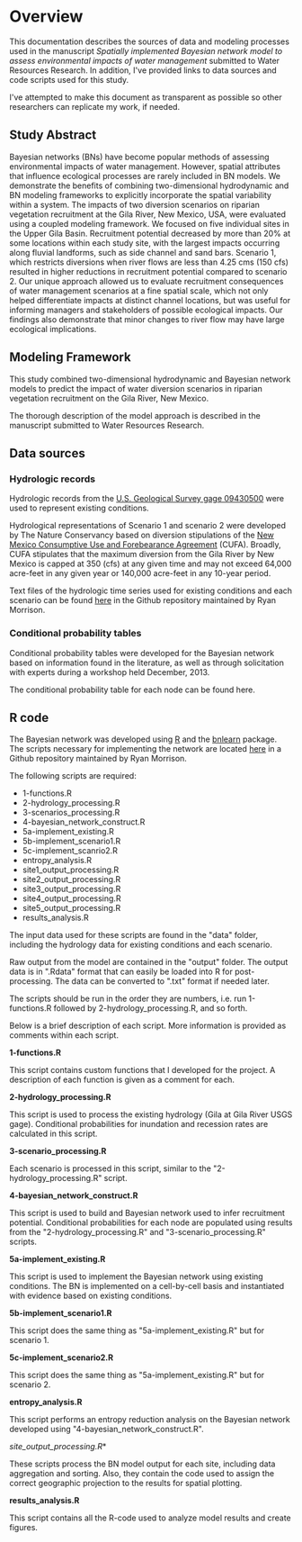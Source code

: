 # Overview #

This documentation describes the sources of data and modeling processes used in the manuscript *Spatially implemented Bayesian network model to assess environmental impacts of water management* submitted to Water Resources Research. In addition, I've provided links to data sources and code scripts used for this study.

I've attempted to make this document as transparent as possible so other researchers can replicate my work, if needed.

## Study Abstract ##

Bayesian networks (BNs) have become popular methods of assessing environmental impacts of water management. However, spatial attributes that influence ecological processes are rarely included in BN models. We demonstrate the benefits of combining two-dimensional hydrodynamic and BN modeling frameworks to explicitly incorporate the spatial variability within a system. The impacts of two diversion scenarios on riparian vegetation recruitment at the Gila River, New Mexico, USA, were evaluated using a coupled modeling framework. We focused on five individual sites in the Upper Gila Basin. Recruitment potential decreased by more than 20% at some locations within each study site, with the largest impacts occurring along fluvial landforms, such as side channel and sand bars. Scenario 1, which restricts diversions when river flows are less than 4.25 cms (150 cfs) resulted in higher reductions in recruitment potential compared to scenario 2. Our unique approach allowed us to evaluate recruitment consequences of water management scenarios at a fine spatial scale, which not only helped differentiate impacts at distinct channel locations, but was useful for informing managers and stakeholders of possible ecological impacts. Our findings also demonstrate that minor changes to river flow may have large ecological implications.

## Modeling Framework ##

This study combined two-dimensional hydrodynamic and Bayesian network models to predict the impact of water diversion scenarios in riparian vegetation recruitment on the Gila River, New Mexico.

The thorough description of the model approach is described in the manuscript submitted to Water Resources Research.

## Data sources ##

### Hydrologic records ###

Hydrologic records from the [U.S. Geological Survey gage 09430500][USGS] were used to represent existing conditions.

Hydrological representations of Scenario 1 and scenario 2 were developed by The Nature Conservancy based on diversion stipulations of the [New Mexico Consumptive Use and Forebearance Agreement][CUFA] (CUFA). Broadly, CUFA stipulates that the maximum diversion from the Gila River by New Mexico is capped at 350 (cfs) at any given time and may not exceed 64,000 acre-feet in any given year or 140,000 acre-feet in any 10-year period.

Text files of the hydrologic time series used for existing conditions and each scenario can be found [here][gitdata] in the Github repository maintained by Ryan Morrison.

### Conditional probability tables ###

Conditional probability tables were developed for the Bayesian network based on information found in the literature, as well as through solicitation with experts during a workshop held December, 2013.

The conditional probability table for each node can be found here.

## R code ##

The Bayesian network was developed using [R][r] and the [bnlearn][bn] package. The scripts necessary for implementing the network are located [here][git] in a Github repository maintained by Ryan Morrison.

The following scripts are required:

- 1-functions.R
- 2-hydrology_processing.R
- 3-scenarios_processing.R
- 4-bayesian_network_construct.R
- 5a-implement_existing.R
- 5b-implement_scenario1.R
- 5c-implement_scanrio2.R
- entropy_analysis.R
- site1_output_processing.R
- site2_output_processing.R
- site3_output_processing.R
- site4_output_processing.R
- site5_output_processing.R
- results_analysis.R

The input data used for these scripts are found in the "data" folder, including the hydrology data for existing conditions and each scenario.

Raw output from the model are contained in the "output" folder. The output data is in ".Rdata" format that can easily be loaded into R for post-processing. The data can be converted to ".txt" format if needed later.

The scripts should be run in the order they are numbers, i.e. run 1-functions.R followed by 2-hydrology_processing.R, and so forth.

Below is a brief description of each script. More information is provided as comments within each script.

**1-functions.R**

This script contains custom functions that I developed for the project. A description of each function is given as a comment for each.

**2-hydrology_processing.R**

This script is used to process the existing hydrology (Gila at Gila River USGS gage). Conditional probabilities for inundation and recession rates are calculated in this script.

**3-scenario_processing.R**

Each scenario is processed in this script, similar to the "2-hydrology_processing.R" script.

**4-bayesian_network_construct.R**

This script is used to build and Bayesian network used to infer recruitment potential. Conditional probabilities for each node are populated using results from the "2-hydrology_processing.R" and "3-scenario_processing.R" scripts.

**5a-implement_existing.R**

This script is used to implement the Bayesian network using existing conditions. The BN is implemented on a cell-by-cell basis and instantiated with evidence based on existing conditions.

**5b-implement_scenario1.R**

This script does the same thing as "5a-implement_existing.R" but for scenario 1.

**5c-implement_scenario2.R**

This script does the same thing as "5a-implement_existing.R" but for scenario 2.

**entropy_analysis.R**

This script performs an entropy reduction analysis on the Bayesian network developed using "4-bayesian_network_construct.R".

**site*_output_processing.R**

These scripts process the BN model output for each site, including data aggregation and sorting. Also, they contain the code used to assign the correct geographic projection to the results for spatial plotting.

**results_analysis.R**

This script contains all the R-code used to analyze model results and create figures.








[USGS]: http://waterdata.usgs.gov/usa/nwis/uv?site_no=09430500
[CUFA]: http://www.ose.state.nm.us/PDF/ISC/BasinsPrograms/GilaSanFrancisco/Final-CUFA-Oct27-2005.pdf
[gitdata]: https://github.com/munich1204/bayesian_network/tree/master/data
[bn]: http://www.bnlearn.com
[r]: http://www.r-project.org
[git]: https://github.com/munich1204/bayesian_network